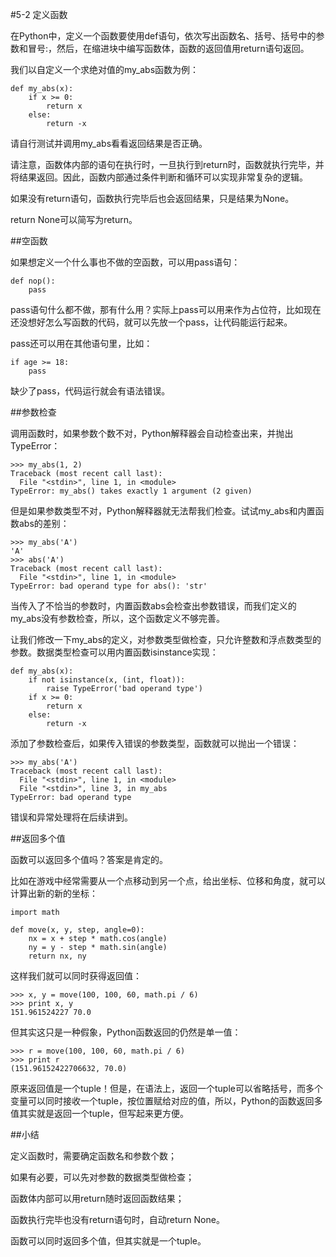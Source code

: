 #5-2 定义函数

在Python中，定义一个函数要使用def语句，依次写出函数名、括号、括号中的参数和冒号:，然后，在缩进块中编写函数体，函数的返回值用return语句返回。

我们以自定义一个求绝对值的my_abs函数为例：

	def my_abs(x):
	    if x >= 0:
	        return x
	    else:
	        return -x
请自行测试并调用my_abs看看返回结果是否正确。

请注意，函数体内部的语句在执行时，一旦执行到return时，函数就执行完毕，并将结果返回。因此，函数内部通过条件判断和循环可以实现非常复杂的逻辑。

如果没有return语句，函数执行完毕后也会返回结果，只是结果为None。

return None可以简写为return。

##空函数

如果想定义一个什么事也不做的空函数，可以用pass语句：

	def nop():
	    pass
pass语句什么都不做，那有什么用？实际上pass可以用来作为占位符，比如现在还没想好怎么写函数的代码，就可以先放一个pass，让代码能运行起来。

pass还可以用在其他语句里，比如：

	if age >= 18:
	    pass
缺少了pass，代码运行就会有语法错误。

##参数检查

调用函数时，如果参数个数不对，Python解释器会自动检查出来，并抛出TypeError：

	>>> my_abs(1, 2)
	Traceback (most recent call last):
	  File "<stdin>", line 1, in <module>
	TypeError: my_abs() takes exactly 1 argument (2 given)
但是如果参数类型不对，Python解释器就无法帮我们检查。试试my_abs和内置函数abs的差别：

	>>> my_abs('A')
	'A'
	>>> abs('A')
	Traceback (most recent call last):
	  File "<stdin>", line 1, in <module>
	TypeError: bad operand type for abs(): 'str'
当传入了不恰当的参数时，内置函数abs会检查出参数错误，而我们定义的my_abs没有参数检查，所以，这个函数定义不够完善。

让我们修改一下my_abs的定义，对参数类型做检查，只允许整数和浮点数类型的参数。数据类型检查可以用内置函数isinstance实现：

	def my_abs(x):
	    if not isinstance(x, (int, float)):
	        raise TypeError('bad operand type')
	    if x >= 0:
	        return x
	    else:
	        return -x
添加了参数检查后，如果传入错误的参数类型，函数就可以抛出一个错误：

	>>> my_abs('A')
	Traceback (most recent call last):
	  File "<stdin>", line 1, in <module>
	  File "<stdin>", line 3, in my_abs
	TypeError: bad operand type
错误和异常处理将在后续讲到。

##返回多个值

函数可以返回多个值吗？答案是肯定的。

比如在游戏中经常需要从一个点移动到另一个点，给出坐标、位移和角度，就可以计算出新的新的坐标：

	import math
	
	def move(x, y, step, angle=0):
	    nx = x + step * math.cos(angle)
	    ny = y - step * math.sin(angle)
	    return nx, ny
这样我们就可以同时获得返回值：

	>>> x, y = move(100, 100, 60, math.pi / 6)
	>>> print x, y
	151.961524227 70.0
但其实这只是一种假象，Python函数返回的仍然是单一值：

	>>> r = move(100, 100, 60, math.pi / 6)
	>>> print r
	(151.96152422706632, 70.0)
原来返回值是一个tuple！但是，在语法上，返回一个tuple可以省略括号，而多个变量可以同时接收一个tuple，按位置赋给对应的值，所以，Python的函数返回多值其实就是返回一个tuple，但写起来更方便。

##小结

定义函数时，需要确定函数名和参数个数；

如果有必要，可以先对参数的数据类型做检查；

函数体内部可以用return随时返回函数结果；

函数执行完毕也没有return语句时，自动return None。

函数可以同时返回多个值，但其实就是一个tuple。